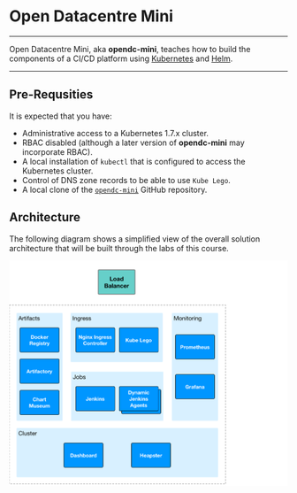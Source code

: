 # Open Datacentre Mini

---

Open Datacentre Mini, aka **opendc-mini**, teaches how to build the components of a CI/CD platform using [Kubernetes](https://kubernetes.io) and [Helm](https://helm.sh).

---

## Pre-Requsities

It is expected that you have:

* Administrative access to a Kubernetes 1.7.x cluster.
* RBAC disabled (although a later version of **opendc-mini** may incorporate RBAC).
* A local installation of `kubectl` that is configured to access the Kubernetes cluster.
* Control of DNS zone records to be able to use `Kube Lego`.
* A local clone of the [`opendc-mini`](https://github.com/opendatacentre/opendc-mini) GitHub repository.


## Architecture

The following diagram shows a simplified view of the overall solution architecture that will be built through the labs of this course.

<img src="images/architecture.png" alt="placeholder" width="765"/>
